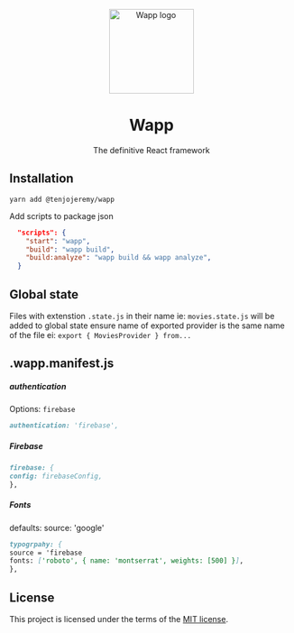 <p align="center">
  <a href="https://tenjo-web-toolkit.web.app/" rel="noopener" target="_blank"><img width="150" src="https://firebasestorage.googleapis.com/v0/b/wapp-framework.appspot.com/o/logo.png?alt=media&token=76c553fa-2bbc-4e29-9a42-0b32f256bcfd" alt="Wapp logo"></a></p>
</p>

<h1 align="center">Wapp</h1>

<div align="center">

The definitive React framework 

</div>

## Installation

```
yarn add @tenjojeremy/wapp
```

Add scripts to package json

```json
  "scripts": {
    "start": "wapp",
    "build": "wapp build",
    "build:analyze": "wapp build && wapp analyze",
  }
```

## Global state

Files with extenstion `.state.js` in their name ie: `movies.state.js` will be added to global state
ensure name of exported provider is the same name of the file ei: `export { MoviesProvider } from...`

## .wapp.manifest.js

##### authentication

Options: `firebase`

```md
authentication: 'firebase',
```

##### Firebase

```md
firebase: {
config: firebaseConfig,
},
```

##### Fonts

defaults: source: 'google'

```md
typogrpahy: {
source = 'firebase
fonts: ['roboto', { name: 'montserrat', weights: [500] }],
},
```

## License

This project is licensed under the terms of the
[MIT license](/LICENSE).
